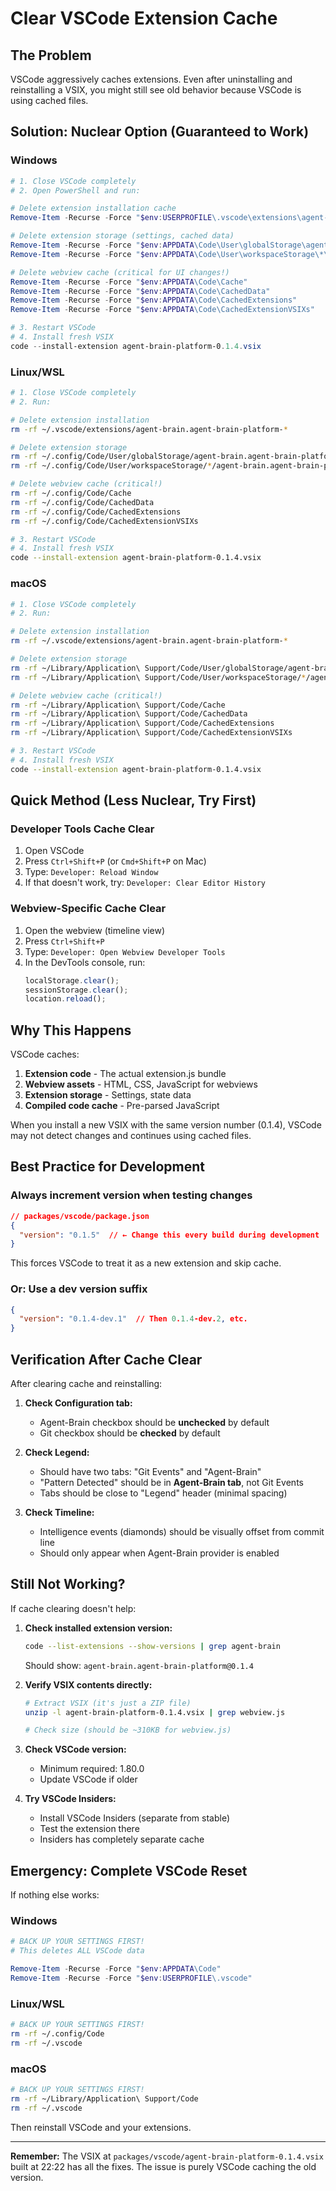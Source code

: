 # Clear VSCode Extension Cache

## The Problem
VSCode aggressively caches extensions. Even after uninstalling and reinstalling a VSIX, you might still see old behavior because VSCode is using cached files.

## Solution: Nuclear Option (Guaranteed to Work)

### Windows
```powershell
# 1. Close VSCode completely
# 2. Open PowerShell and run:

# Delete extension installation cache
Remove-Item -Recurse -Force "$env:USERPROFILE\.vscode\extensions\agent-brain.agent-brain-platform-*"

# Delete extension storage (settings, cached data)
Remove-Item -Recurse -Force "$env:APPDATA\Code\User\globalStorage\agent-brain.agent-brain-platform"
Remove-Item -Recurse -Force "$env:APPDATA\Code\User\workspaceStorage\*\agent-brain.agent-brain-platform"

# Delete webview cache (critical for UI changes!)
Remove-Item -Recurse -Force "$env:APPDATA\Code\Cache"
Remove-Item -Recurse -Force "$env:APPDATA\Code\CachedData"
Remove-Item -Recurse -Force "$env:APPDATA\Code\CachedExtensions"
Remove-Item -Recurse -Force "$env:APPDATA\Code\CachedExtensionVSIXs"

# 3. Restart VSCode
# 4. Install fresh VSIX
code --install-extension agent-brain-platform-0.1.4.vsix
```

### Linux/WSL
```bash
# 1. Close VSCode completely
# 2. Run:

# Delete extension installation
rm -rf ~/.vscode/extensions/agent-brain.agent-brain-platform-*

# Delete extension storage
rm -rf ~/.config/Code/User/globalStorage/agent-brain.agent-brain-platform
rm -rf ~/.config/Code/User/workspaceStorage/*/agent-brain.agent-brain-platform

# Delete webview cache (critical!)
rm -rf ~/.config/Code/Cache
rm -rf ~/.config/Code/CachedData
rm -rf ~/.config/Code/CachedExtensions
rm -rf ~/.config/Code/CachedExtensionVSIXs

# 3. Restart VSCode
# 4. Install fresh VSIX
code --install-extension agent-brain-platform-0.1.4.vsix
```

### macOS
```bash
# 1. Close VSCode completely
# 2. Run:

# Delete extension installation
rm -rf ~/.vscode/extensions/agent-brain.agent-brain-platform-*

# Delete extension storage
rm -rf ~/Library/Application\ Support/Code/User/globalStorage/agent-brain.agent-brain-platform
rm -rf ~/Library/Application\ Support/Code/User/workspaceStorage/*/agent-brain.agent-brain-platform

# Delete webview cache (critical!)
rm -rf ~/Library/Application\ Support/Code/Cache
rm -rf ~/Library/Application\ Support/Code/CachedData
rm -rf ~/Library/Application\ Support/Code/CachedExtensions
rm -rf ~/Library/Application\ Support/Code/CachedExtensionVSIXs

# 3. Restart VSCode
# 4. Install fresh VSIX
code --install-extension agent-brain-platform-0.1.4.vsix
```

## Quick Method (Less Nuclear, Try First)

### Developer Tools Cache Clear
1. Open VSCode
2. Press `Ctrl+Shift+P` (or `Cmd+Shift+P` on Mac)
3. Type: `Developer: Reload Window`
4. If that doesn't work, try: `Developer: Clear Editor History`

### Webview-Specific Cache Clear
1. Open the webview (timeline view)
2. Press `Ctrl+Shift+P`
3. Type: `Developer: Open Webview Developer Tools`
4. In the DevTools console, run:
   ```javascript
   localStorage.clear();
   sessionStorage.clear();
   location.reload();
   ```

## Why This Happens

VSCode caches:
1. **Extension code** - The actual extension.js bundle
2. **Webview assets** - HTML, CSS, JavaScript for webviews
3. **Extension storage** - Settings, state data
4. **Compiled code cache** - Pre-parsed JavaScript

When you install a new VSIX with the same version number (0.1.4), VSCode may not detect changes and continues using cached files.

## Best Practice for Development

### Always increment version when testing changes
```json
// packages/vscode/package.json
{
  "version": "0.1.5"  // ← Change this every build during development
}
```

This forces VSCode to treat it as a new extension and skip cache.

### Or: Use a dev version suffix
```json
{
  "version": "0.1.4-dev.1"  // Then 0.1.4-dev.2, etc.
}
```

## Verification After Cache Clear

After clearing cache and reinstalling:

1. **Check Configuration tab:**
   - Agent-Brain checkbox should be **unchecked** by default
   - Git checkbox should be **checked** by default

2. **Check Legend:**
   - Should have two tabs: "Git Events" and "Agent-Brain"
   - "Pattern Detected" should be in **Agent-Brain tab**, not Git Events
   - Tabs should be close to "Legend" header (minimal spacing)

3. **Check Timeline:**
   - Intelligence events (diamonds) should be visually offset from commit line
   - Should only appear when Agent-Brain provider is enabled

## Still Not Working?

If cache clearing doesn't help:

1. **Check installed extension version:**
   ```bash
   code --list-extensions --show-versions | grep agent-brain
   ```
   Should show: `agent-brain.agent-brain-platform@0.1.4`

2. **Verify VSIX contents directly:**
   ```bash
   # Extract VSIX (it's just a ZIP file)
   unzip -l agent-brain-platform-0.1.4.vsix | grep webview.js

   # Check size (should be ~310KB for webview.js)
   ```

3. **Check VSCode version:**
   - Minimum required: 1.80.0
   - Update VSCode if older

4. **Try VSCode Insiders:**
   - Install VSCode Insiders (separate from stable)
   - Test the extension there
   - Insiders has completely separate cache

## Emergency: Complete VSCode Reset

If nothing else works:

### Windows
```powershell
# BACK UP YOUR SETTINGS FIRST!
# This deletes ALL VSCode data

Remove-Item -Recurse -Force "$env:APPDATA\Code"
Remove-Item -Recurse -Force "$env:USERPROFILE\.vscode"
```

### Linux/WSL
```bash
# BACK UP YOUR SETTINGS FIRST!
rm -rf ~/.config/Code
rm -rf ~/.vscode
```

### macOS
```bash
# BACK UP YOUR SETTINGS FIRST!
rm -rf ~/Library/Application\ Support/Code
rm -rf ~/.vscode
```

Then reinstall VSCode and your extensions.

---

**Remember:** The VSIX at `packages/vscode/agent-brain-platform-0.1.4.vsix` built at 22:22 has all the fixes. The issue is purely VSCode caching the old version.
